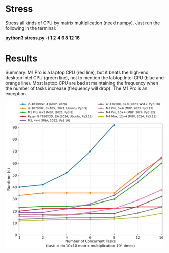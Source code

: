 # Stress
Stress all kinds of CPU by matrix multiplication (need numpy). Just run the following in the terminal:

**python3 stress.py -t 1 2 4 6 8 12 16**

# Results
Summary: M1 Pro is a laptop CPU (red line), but it beats the high-end desktop Intel CPU (green line), not to mention the labtop Intel CPU (blue and orange line).
Most laptop CPU are bad at maintaining the frequency when the number of tasks increase (frequency will drop). The M1 Pro is an exception.

![cpu_perf](https://github.com/caitaozhan/stress/blob/main/cpu_perf.png)
